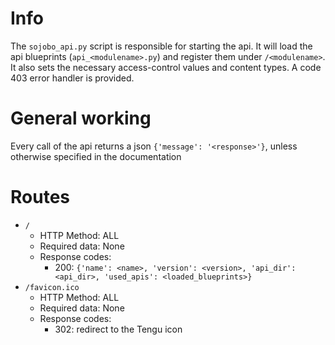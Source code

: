 # Info
The `sojobo_api.py` script is responsible for starting the api. It will load the api blueprints (`api_<modulename>.py`)
and register them under `/<modulename>`. It also sets the necessary access-control values and content types. A code 403
error handler is provided.

# General working
Every call of the api returns a json `{'message': '<response>'}`, unless otherwise specified in the documentation

# Routes
* `/`
  * HTTP Method: ALL
  * Required data: None
  * Response codes:
    * 200: `{'name': <name>, 'version': <version>, 'api_dir': <api_dir>, 'used_apis': <loaded_blueprints>}`
* `/favicon.ico`
  * HTTP Method: ALL
  * Required data: None
  * Response codes:
    * 302: redirect to the Tengu icon
